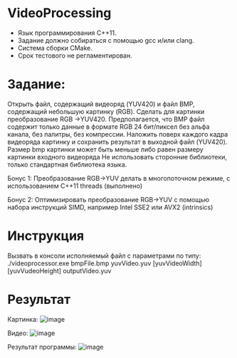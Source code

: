 # VideoProcessing

- Язык программирования C++11.
- Задание должно собираться с помощью gcc и/или clang.
- Система сборки CMake.
- Срок тестового не регламентирован.
# Задание:
Открыть файл, содержащий видеоряд (YUV420) и файл BMP, содержащий небольшую картинку
(RGB). Сделать для картинки преобразование RGB ->YUV420.
Предполагается, что BMP файл содержит только данные в формате RGB 24 бит/пиксел без
альфа канала, без палитры, без компрессии.
Наложить поверх каждого кадра видеоряда картинку и сохранить результат в выходной файл
(YUV420). Размер bmp картинки может быть меньше либо равен размеру картинки входного
видеоряда
Не использовать сторонние библиотеки, только стандартная библиотека языка.

Бонус 1:
Преобразование RGB->YUV делать в многопоточном режиме, с использованием C++11 threads (выполнено)

Бонус 2:
Оптимизировать преобразование RGB->YUV с помощью набора инструкций SIMD,
например Intel SSE2 или AVX2 (intrinsics) 

# Инструкция
Вызвать в консоли исполняемый файл с параметрами по типу: ./videoprocessor.exe bmpFile.bmp yuvVideo.yuv [yuvVideoWidth] [yuvVudeoHeight] outputVideo.yuv

# Результат
Картинка:
![image](https://github.com/user-attachments/assets/253c3a5f-c693-4e7b-9b14-cfa20a47a514)

Видео:
![image](https://github.com/user-attachments/assets/a44f20e4-a6e2-4af7-bc2f-b71077ecc95c)

Результат программы:
![image](https://github.com/user-attachments/assets/b5b9c537-125a-460f-8bce-5bf60afb3b43)


